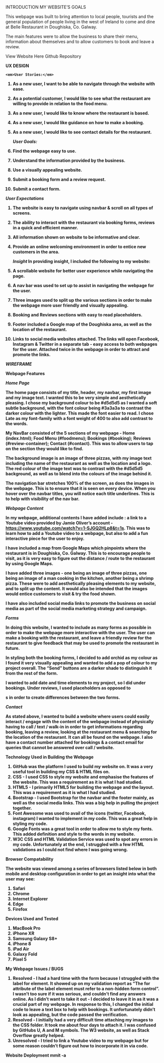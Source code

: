 INTRODUCTION
MY WEBSITE’S GOALS

This webpage was built to bring attention to local people, tourists and the general population of people living in the west of Ireland to come and dine at Belle Restaurant in Doughiska, Co. Galway.

The main features were to allow the business to share their menu, information about themselves and to allow customers to book and leave a review.

View Website Here
Github Repository


<strong>UX DESIGN<strong>

	<em>User Stories:</em>
1. As a new user, I want to be able to navigate through the website with ease.
2. As a potential customer, I would like to see what the restaurant are willing to provide in relation to the food menu.
3. As a new user, I would like to know where the restaurant is based.
4. As a new user, I would like guidance on how to make a booking.
5. As a new user, I would like to see contact details for the restaurant.

	<em>User Goals:</em>
1. Find the webpage easy to use.
2. Understand the information provided by the business.
3. Use a visually appealing website.
4. Submit a booking form and a review request.
5. Submit a contact form.

<em>User Expectations</em>
1. The website is easy to navigate using navbar & scroll on all types of screens.
2. The ability to interact with the restaurant via booking forms, reviews in a quick and efficient manner.
3. All information shown on website to be informative and clear.
4. Provide an online welcoming environment in order to entice new customers in the area.



	<em>Insight</em>
In providing insight, I included the following to my website:
1. A scrollable website for better user experience while navigating the page.
2. A nav bar was used to set up to assist in navigating the webpage for the user. 
3. Three images used to split up the various sections in order to make the webpage more user friendly and visually appealing.
4. Booking and Reviews sections with easy to read placeholders. 
5. Footer included a Google map of the Doughiska area, as well as the location of the restaurant. 
6. Links to social media websites attached. The links will open Facebook, Instagram & Twitter in a separate tab - easy access to both webpages for the user. Attached twice in the webpage in order to attract and promote the links.

*WIREFRAME*

<strong>Webpage Features</strong>

<em>Home Page</em>

The home page consists of my title, header, my navbar, my first image and my image text. I wanted this to be very simple and aesthetically pleasing. I chose my background colour to be #d5d5d5 as I wanted a soft subtle background, with the font colour being #3a3a3a to contrast the darker colour with the lighter. This made the font easier to read. I chose Late as my font-family with a font weight of 400 to also add contrast to the words.

My NavBar consisted of the 5 sections of my webpage - Home (index.html); Food Menu (#foodmenu); Bookings (#booking); Reviews (#review-container); Contact (#contact). This was to allow users to tap on the section they would like to find.

The background image is an image of three pizzas, with my image text including the name of the restaurant as well as the location and a logo. The red colour of the image text was to contrast with the #d5d5d5 background, as well as to blend into the colours of the image behind it. 

The navigation bar stretches 100% of the screen, as does the images in the webpage. This is to ensure that it is seen on every device. When you hover over the navbar titles, you will notice each title underlines. This is to help with visibility of the nav bar. 

<em>Webpage Content</em>

In my webpage, additional contents I have added include : a link to a Youtube video provided by Jamie Oliver’s account - https://www.youtube.com/watch?v=1-SJGQ2HLp8&t=1s. This was to learn how to add a Youtube video to a webpage, but also to add a fun interactive piece for the user to enjoy. 

I have included a map from Google Maps which pinpoints where the restaurant is in Doughiska, Co. Galway. This is to encourage people to visit, as it is very easy to figure out the distance / route to the restaurant by using Google Maps. 

I have added three images - one being an image of three pizzas, one being an image of a man cooking in the kitchen, another being a shrimp pizza. These were to add aesthetically pleasing elements to my website, and to split up the content. It would also be intended that the images would entice customers to visit & try the food shown.

I have also included social media links to promote the business on social media as part of the social media marketing strategy and campaign. 

<em>Forms</em>

In doing this website, I wanted to include as many forms as possible in order to make the webpage more interactive with the user. The user can make a booking with the restaurant, and leave a friendly review for the restaurant to give feedback that may be used to promote the restaurant in future. 

In styling both the booking forms, I decided to add orchid as my colour as I found it very visually appealing and wanted to add a pop of colour to my project overall. The “Send” buttons are a darker shade to distinguish it from the rest of the form.

I wanted to add date and time elements to my project, so I did under bookings. Under reviews, I used placeholders as opposed to <p>s in order to create differences between the two forms.

<em>Contact</em>

As stated above, I wanted to build a website where users could easily interact / engage with the content of the webpage instead of physically having to call / text / walk-in in order to get informations regarding booking, leaving a review, looking at the restaurant menu & searching for the location of the restaurant. It can all be found on the webpage. I also have a contact number attached for bookings & a contact email for queries that cannot be answered over call / website. 


<strong>Technology Used in Building the Webpage</em>

1. GitHub was the platform I used to build my website on. It was a very useful tool in building my CSS & HTML files on.
2. CSS - I used CSS to style my website and emphasise the features of the website. This was a requirement as it is what I had studied.
3. HTML5 - I primarily HTML5 for building the webpage and the layout. This was a requirement as it is what I had studied.
4. Bootstrap - I used Bootstrap for the navbar and the footer mainly, as well as the social media links. This was a big help in pulling the project together.
5. Font Awesome was used to avail of the icons (twitter, Facebook, instagram) I wanted to implement in my code. This was a great help in styling my code.
6. Google Fonts was a great tool in order to allow me to style my fonts. This added definition and style to the words in my website.
7. W3C CSS and HTML Validation Service was used to spot any errors in my code. Unfortunately at the end, I struggled with a few HTML validations as I could not find where I was going wrong. 

<strong>Browser Compatability</strong>

The website was viewed among a series of browsers listed below in both mobile and desktop configuration in order to get an insight into what the user may see:

1. Safari
2. Chrome
3. Internet Explorer
4. Edge
5. Firefox


<strong>Devices Used and Tested</strong>

1. MacBook Pro
2. iPhone XR
3. Samsung Galaxy S8+
4. iPhone 8
5. iPad Air
6. Galaxy Fold
7. Pixel 5


<strong>My Webpage Issues / BUGS</strong>

1. Resolved - I had a hard time with the form because I struggled with the label for element. It showed up on my validation report as “The for attribute of the label element must refer to a non-hidden form control”. I wasn’t too sure if it was serious, and couldn’t find any answers online. As I didn’t want to take it out - I decided to leave it in as it was a crucial part of my webpage. In response to this, I changed the initial code to leave a text box to help with bookings. It unfortunately didn’t look as appealing, but the code passed the verification.
2. Resolved - I initially had a very difficult time attaching my images to the CSS folder. It took me about four days to attach it. I was confused by GitHubs U, A and M symbols. The W3 website, as well as Stack Overflow greatly helped.
3. Unresolved - I tried to link a Youtube video to my webpage but for some reason couldn’t figure out how to incorporate it in via code.





<strong>Website Deployment</strong>
mmit -a